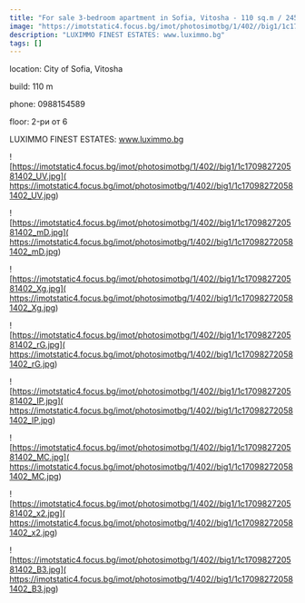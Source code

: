 ```yaml
---
title: "For sale 3-bedroom apartment in Sofia, Vitosha - 110 sq.m / 245,000 EUR :: imot.bg Advertisement"
image: "https://imotstatic4.focus.bg/imot/photosimotbg/1/402//big1/1c170982720581402_S7.jpg"
description: "LUXIMMO FINEST ESTATES: www.luximmo.bg"
tags: []
---
```


location: City of Sofia, Vitosha

build: 110 m

phone: 0988154589

floor: 2-ри от 6

LUXIMMO FINEST ESTATES: www.luximmo.bg


![https://imotstatic4.focus.bg/imot/photosimotbg/1/402//big1/1c170982720581402_UV.jpg]( https://imotstatic4.focus.bg/imot/photosimotbg/1/402//big1/1c170982720581402_UV.jpg)


![https://imotstatic4.focus.bg/imot/photosimotbg/1/402//big1/1c170982720581402_mD.jpg]( https://imotstatic4.focus.bg/imot/photosimotbg/1/402//big1/1c170982720581402_mD.jpg)


![https://imotstatic4.focus.bg/imot/photosimotbg/1/402//big1/1c170982720581402_Xg.jpg]( https://imotstatic4.focus.bg/imot/photosimotbg/1/402//big1/1c170982720581402_Xg.jpg)


![https://imotstatic4.focus.bg/imot/photosimotbg/1/402//big1/1c170982720581402_rG.jpg]( https://imotstatic4.focus.bg/imot/photosimotbg/1/402//big1/1c170982720581402_rG.jpg)


![https://imotstatic4.focus.bg/imot/photosimotbg/1/402//big1/1c170982720581402_IP.jpg]( https://imotstatic4.focus.bg/imot/photosimotbg/1/402//big1/1c170982720581402_IP.jpg)


![https://imotstatic4.focus.bg/imot/photosimotbg/1/402//big1/1c170982720581402_MC.jpg]( https://imotstatic4.focus.bg/imot/photosimotbg/1/402//big1/1c170982720581402_MC.jpg)


![https://imotstatic4.focus.bg/imot/photosimotbg/1/402//big1/1c170982720581402_x2.jpg]( https://imotstatic4.focus.bg/imot/photosimotbg/1/402//big1/1c170982720581402_x2.jpg)


![https://imotstatic4.focus.bg/imot/photosimotbg/1/402//big1/1c170982720581402_B3.jpg]( https://imotstatic4.focus.bg/imot/photosimotbg/1/402//big1/1c170982720581402_B3.jpg)


